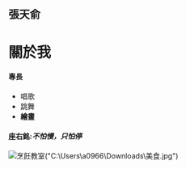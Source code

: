 ## 張天俞
# 關於我
#### 專長
- 唱歌
- 跳舞
- **繪畫**
#### 座右銘:*不怕慢，只怕停*
![烹飪教室("C:\Users\a0966\Downloads\美食.jpg")](https://cookpad.com/tw)
